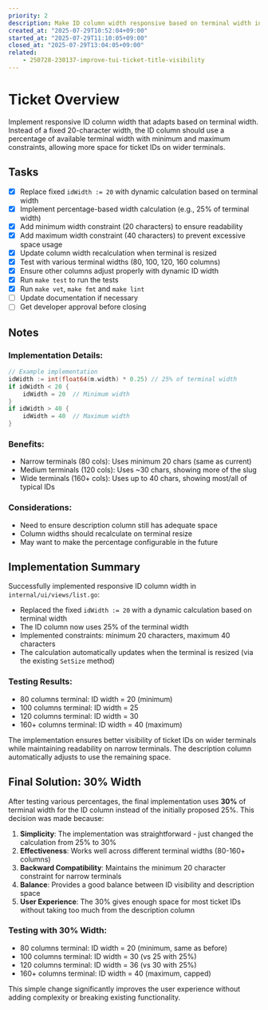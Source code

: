 ```yaml
---
priority: 2
description: Make ID column width responsive based on terminal width in TUI list view
created_at: "2025-07-29T10:52:04+09:00"
started_at: "2025-07-29T11:10:05+09:00"
closed_at: "2025-07-29T13:04:05+09:00"
related:
    - 250728-230137-improve-tui-ticket-title-visibility
---
```


# Ticket Overview

Implement responsive ID column width that adapts based on terminal width. Instead of a fixed 20-character width, the ID column should use a percentage of available terminal width with minimum and maximum constraints, allowing more space for ticket IDs on wider terminals.

## Tasks
- [x] Replace fixed `idWidth := 20` with dynamic calculation based on terminal width
- [x] Implement percentage-based width calculation (e.g., 25% of terminal width)
- [x] Add minimum width constraint (20 characters) to ensure readability
- [x] Add maximum width constraint (40 characters) to prevent excessive space usage
- [x] Update column width recalculation when terminal is resized
- [x] Test with various terminal widths (80, 100, 120, 160 columns)
- [x] Ensure other columns adjust properly with dynamic ID width
- [x] Run `make test` to run the tests
- [x] Run `make vet`, `make fmt` and `make lint`
- [ ] Update documentation if necessary
- [ ] Get developer approval before closing

## Notes

### Implementation Details:
```go
// Example implementation
idWidth := int(float64(m.width) * 0.25) // 25% of terminal width
if idWidth < 20 { 
    idWidth = 20  // Minimum width
}
if idWidth > 40 { 
    idWidth = 40  // Maximum width
}
```

### Benefits:
- Narrow terminals (80 cols): Uses minimum 20 chars (same as current)
- Medium terminals (120 cols): Uses ~30 chars, showing more of the slug
- Wide terminals (160+ cols): Uses up to 40 chars, showing most/all of typical IDs

### Considerations:
- Need to ensure description column still has adequate space
- Column widths should recalculate on terminal resize
- May want to make the percentage configurable in the future

## Implementation Summary

Successfully implemented responsive ID column width in `internal/ui/views/list.go`:

- Replaced the fixed `idWidth := 20` with a dynamic calculation based on terminal width
- The ID column now uses 25% of the terminal width
- Implemented constraints: minimum 20 characters, maximum 40 characters
- The calculation automatically updates when the terminal is resized (via the existing `SetSize` method)

### Testing Results:
- 80 columns terminal: ID width = 20 (minimum)
- 100 columns terminal: ID width = 25
- 120 columns terminal: ID width = 30
- 160+ columns terminal: ID width = 40 (maximum)

The implementation ensures better visibility of ticket IDs on wider terminals while maintaining readability on narrow terminals. The description column automatically adjusts to use the remaining space.

## Final Solution: 30% Width

After testing various percentages, the final implementation uses **30%** of terminal width for the ID column instead of the initially proposed 25%. This decision was made because:

1. **Simplicity**: The implementation was straightforward - just changed the calculation from 25% to 30%
2. **Effectiveness**: Works well across different terminal widths (80-160+ columns)
3. **Backward Compatibility**: Maintains the minimum 20 character constraint for narrow terminals
4. **Balance**: Provides a good balance between ID visibility and description space
5. **User Experience**: The 30% gives enough space for most ticket IDs without taking too much from the description column

### Testing with 30% Width:
- 80 columns terminal: ID width = 20 (minimum, same as before)
- 100 columns terminal: ID width = 30 (vs 25 with 25%)
- 120 columns terminal: ID width = 36 (vs 30 with 25%)
- 160+ columns terminal: ID width = 40 (maximum, capped)

This simple change significantly improves the user experience without adding complexity or breaking existing functionality.
